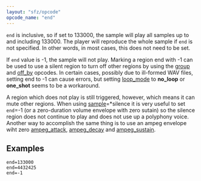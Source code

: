 ```yaml
---
layout: "sfz/opcode"
opcode_name: "end"
---
```

`end` is inclusive, so if set to 133000, the sample will play all samples up to and
including 133000. The player will reproduce the whole sample if `end` is not specified.
In other words, in most cases, this does not need to be set.

If `end` value is -1, the sample will not play. Marking a region end with -1 can
be used to use a silent region to turn off other regions by using the [group]
and [off_by] opcodes. In certain cases, possibly due to ill-formed WAV files,
setting end to -1 can cause errors, but setting [loop_mode] to **no_loop** or
**one_shot** seems to be a workaround.

A region which does not play is still triggered, however, which means it can mute
other regions. When using [sample]=*silence it is very useful to set `end`=-1
(or a zero-duration volume envelope with zero sutain) so the silence region does not
continue to play and does not use up a polyphony voice. Another way to accomplish
the same thing is to use an ampeg envelope wiht zero [ampeg_attack],
[ampeg_decay] and [ampeg_sustain].

## Examples

```
end=133000
end=4432425
end=-1
```


[ampeg_attack]:  ampeg_attack
[ampeg_decay]:   ampeg_decay
[ampeg_sustain]: ampeg_sustain
[group]:         group
[loop_mode]:     loop_mode
[off_by]:        off_by
[sample]:        sample
